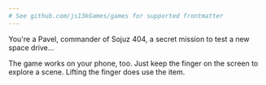 ```yaml
---
# See github.com/js13kGames/games for supported frontmatter
---
```

You're a Pavel, commander of Sojuz 404, a secret mission to test a new space drive…

The game works on your phone, too. Just keep the finger on the screen to explore a scene. Lifting the finger does use the item.